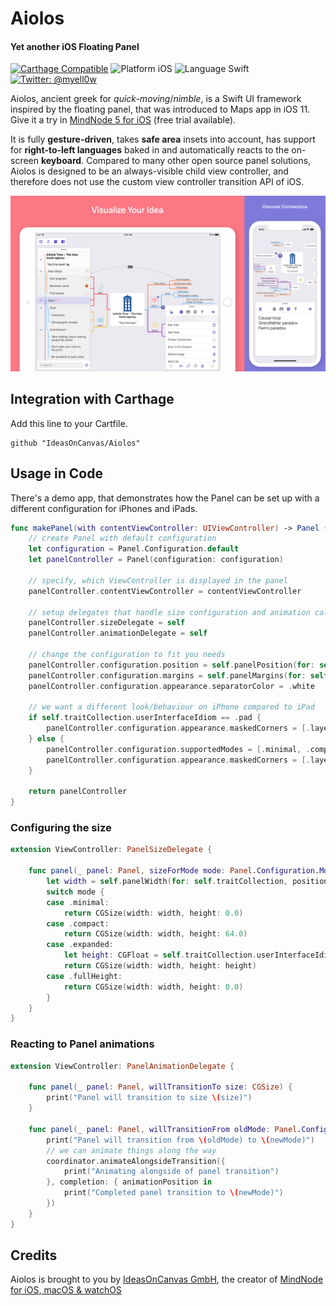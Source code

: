 # Aiolos
#### Yet another iOS Floating Panel

[![Carthage Compatible](https://img.shields.io/badge/Carthage-compatible-4BC51D.svg?style=flat)](https://github.com/Carthage/Carthage)
![Platform iOS](https://img.shields.io/badge/Platform-iOS%2011+-blue.svg "Platform iOS")
![Language Swift](https://img.shields.io/badge/Language-Swift%204.2-orange.svg "Swift 4.2")
[![Twitter: @myell0w](https://img.shields.io/badge/Twitter-@myell0w-red.svg?style=flat)](https://twitter.com/myell0w)

Aiolos, ancient greek for *quick-moving*/*nimble*, is a Swift UI framework inspired by the floating panel, that was introduced to Maps app in iOS 11.  Give it a try in [MindNode 5 for iOS](https://itunes.apple.com/app/mindnode-5/id1218718027?l=en&mt=8&pt=14265&uo=4&at=11l5H7&ct=web) (free trial available).

It is fully **gesture-driven**, takes **safe area** insets into account, has support for **right-to-left languages** baked in and automatically reacts to the on-screen **keyboard**. Compared to many other open source panel solutions, Aiolos is designed to be an always-visible child view controller, and therefore does not use the custom view controller transition API of iOS.

![MindNode for iPad and iPhone](Screenshot.png)

## Integration with Carthage

Add this line to your Cartfile.
```
github "IdeasOnCanvas/Aiolos"
```

## Usage in Code

There's a demo app, that demonstrates how the Panel can be set up with a different configuration for iPhones and iPads.

```swift
func makePanel(with contentViewController: UIViewController) -> Panel {
    // create Panel with default configuration
    let configuration = Panel.Configuration.default
    let panelController = Panel(configuration: configuration)

    // specify, which ViewController is displayed in the panel
    panelController.contentViewController = contentViewController

    // setup delegates that handle size configuration and animation callbacks
    panelController.sizeDelegate = self
    panelController.animationDelegate = self

    // change the configuration to fit you needs
    panelController.configuration.position = self.panelPosition(for: self.traitCollection)
    panelController.configuration.margins = self.panelMargins(for: self.traitCollection)
    panelController.configuration.appearance.separatorColor = .white

    // we want a different look/behaviour on iPhone compared to iPad
    if self.traitCollection.userInterfaceIdiom == .pad {
        panelController.configuration.appearance.maskedCorners = [.layerMinXMinYCorner, .layerMaxXMinYCorner, .layerMinXMaxYCorner, .layerMaxXMaxYCorner]
    } else {
        panelController.configuration.supportedModes = [.minimal, .compact, .expanded, .fullHeight]
        panelController.configuration.appearance.maskedCorners = [.layerMinXMinYCorner, .layerMaxXMinYCorner]
    }

    return panelController
}
```

### Configuring the size

```swift
extension ViewController: PanelSizeDelegate {

    func panel(_ panel: Panel, sizeForMode mode: Panel.Configuration.Mode) -> CGSize {
        let width = self.panelWidth(for: self.traitCollection, position: panel.configuration.position)
        switch mode {
        case .minimal:
            return CGSize(width: width, height: 0.0)
        case .compact:
            return CGSize(width: width, height: 64.0)
        case .expanded:
            let height: CGFloat = self.traitCollection.userInterfaceIdiom == .phone ? 270.0 : 320.0
            return CGSize(width: width, height: height)
        case .fullHeight:
            return CGSize(width: width, height: 0.0)
        }
    }
}
```

### Reacting to Panel animations

```swift
extension ViewController: PanelAnimationDelegate {

    func panel(_ panel: Panel, willTransitionTo size: CGSize) {
        print("Panel will transition to size \(size)")
    }

    func panel(_ panel: Panel, willTransitionFrom oldMode: Panel.Configuration.Mode?, to newMode: Panel.Configuration.Mode, with coordinator: PanelTransitionCoordinator) {
        print("Panel will transition from \(oldMode) to \(newMode)")
        // we can animate things along the way
        coordinator.animateAlongsideTransition({
            print("Animating alongside of panel transition")
        }, completion: { animationPosition in
            print("Completed panel transition to \(newMode)")
        })
    }
}
```

## Credits

Aiolos is brought to you by [IdeasOnCanvas GmbH](https://ideasoncanvas.com), the creator of [MindNode for iOS, macOS & watchOS](https://mindnode.com)